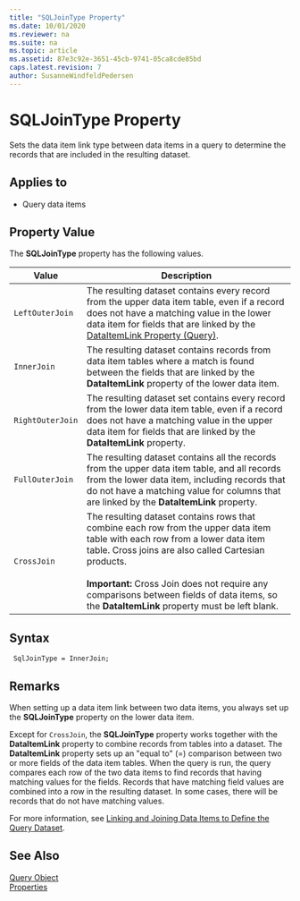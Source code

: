 ```yaml
---
title: "SQLJoinType Property"
ms.date: 10/01/2020
ms.reviewer: na
ms.suite: na
ms.topic: article
ms.assetid: 87e3c92e-3651-45cb-9741-05ca8cde85bd
caps.latest.revision: 7
author: SusanneWindfeldPedersen
---
```



# SQLJoinType Property

Sets the data item link type between data items in a query to determine the records that are included in the resulting dataset.  
  
## Applies to  
  
- Query data items  
  
## Property Value  

The **SQLJoinType** property has the following values.  
  
|Value|Description| 
|-----------|---------------------------------------|  
|`LeftOuterJoin`|The resulting dataset contains every record from the upper data item table, even if a record does not have a matching value in the lower data item for fields that are linked by the [DataItemLink Property \(Query\)](devenv-dataitemlink-query-property.md).|  
|`InnerJoin`|The resulting dataset contains records from data item tables where a match is found between the fields that are linked by the **DataItemLink** property of the lower data item.|  
|`RightOuterJoin`|The resulting dataset set contains every record from the lower data item table, even if a record does not have a matching value in the upper data item for fields that are linked by the **DataItemLink** property.|  
|`FullOuterJoin`|The resulting dataset contains all the records from the upper data item table, and all records from the lower data item, including records that do not have a matching value for columns that are linked by the **DataItemLink** property.|  
|`CrossJoin`|The resulting dataset contains rows that combine each row from the upper data item table with each row from a lower data item table. Cross joins are also called Cartesian products.<br /><br /> **Important:** Cross Join does not require any comparisons between fields of data items, so the **DataItemLink** property must be left blank.|  

## Syntax

```AL
 SqlJoinType = InnerJoin;
```
  
## Remarks

When setting up a data item link between two data items, you always set up the **SQLJoinType** property on the lower data item.  
  
Except for `CrossJoin`, the **SQLJoinType** property works together with the **DataItemLink** property to combine records from tables into a dataset. The **DataItemLink** property sets up an "equal to" \(=\) comparison between two or more fields of the data item tables. When the query is run, the query compares each row of the two data items to find records that having matching values for the fields. Records that have matching field values are combined into a row in the resulting dataset. In some cases, there will be records that do not have matching values.
  
For more information, see [Linking and Joining Data Items to Define the Query Dataset](../devenv-query-links-joins.md).

## See Also

[Query Object](../devenv-query-object.md)  
[Properties](devenv-properties.md)  